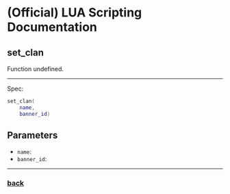 
# (Official) LUA Scripting Documentation

## set_clan

Function undefined.

___

Spec:

```lua
set_clan(
	name,
	banner_id)
```

## Parameters

- `name`: 
- `banner_id`: 

___

### [back](../other)
